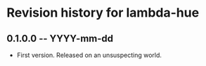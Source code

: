 # Revision history for lambda-hue

## 0.1.0.0 -- YYYY-mm-dd

* First version. Released on an unsuspecting world.
